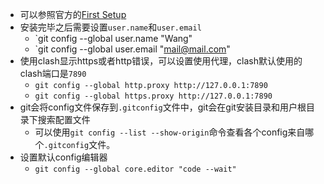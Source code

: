 * 可以参照官方的[First Setup](https://git-scm.com/book/en/v2/Getting-Started-First-Time-Git-Setup)
* 安装完毕之后需要设置`user.name`和`user.email`
  * `git config --global user.name "Wang"
  * `git config --global user.email "mail@mail.com"
* 使用clash显示https或者http错误，可以设置使用代理，clash默认使用的clash端口是`7890`
  * `git config --global http.proxy http://127.0.0.1:7890`
  * `git config --global https.proxy http://127.0.0.1:7890`
* git会将config文件保存到`.gitconfig`文件中，git会在git安装目录和用户根目录下搜索配置文件
  * 可以使用`git config --list --show-origin`命令查看各个config来自哪个`.gitconfig`文件。
* 设置默认config编辑器
  * `git config --global core.editor "code --wait"`